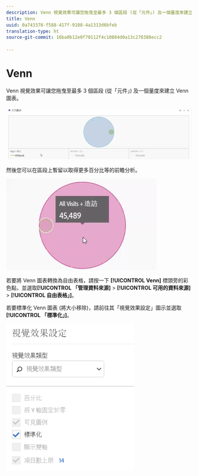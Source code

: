 ```yaml
---
description: Venn 視覺效果可讓您拖曳至最多 3 個區段 (從「元件」) 及一個量度來建立 Venn 圖表。
title: Venn
uuid: 0a743378-f588-417f-9108-4a1313d6bfeb
translation-type: ht
source-git-commit: 16ba0b12e0f70112f4c10804d0a13c278388ecc2

---
```



# Venn

Venn 視覺效果可讓您拖曳至最多 3 個區段 (從「元件」) 及一個量度來建立 Venn 圖表。

![](assets/venn.png)

然後您可以在區段上暫留以取得更多百分比等的前瞻分析。

![](assets/venn_hover.png)

若要將 Venn 圖表轉換為自由表格，請按一下 **[!UICONTROL Venn]** 標頭旁的彩色點，並選取&#x200B;**[!UICONTROL 「管理資料來源]** > **[!UICONTROL 可用的資料來源]** > **[!UICONTROL 自由表格」]**。

若要標準化 Venn 圖表 (將大小移除)，請前往其「視覺效果設定」圖示並選取&#x200B;**[!UICONTROL 「標準化」]**。

![](assets/normalization.png)

